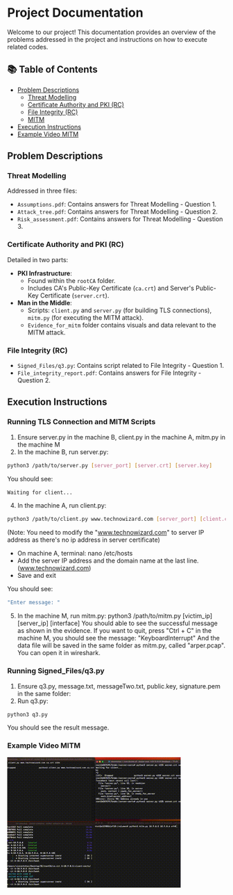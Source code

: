# Project Documentation

Welcome to our project! This documentation provides an overview of the problems addressed in the project and instructions on how to execute related codes.

## 📚 Table of Contents
- [Problem Descriptions](#problem-descriptions)
  - [Threat Modelling](#threat-modelling)
  - [Certificate Authority and PKI (RC)](#certificate-authority-and-pki-rc)
  - [File Integrity (RC)](#file-integrity-rc)
  - [MITM](#execution-instructions)
- [Execution Instructions](#execution-instructions)
- [Example Video MITM](#example-video-mitm)
## Problem Descriptions

### Threat Modelling

Addressed in three files:
- `Assumptions.pdf`: Contains answers for Threat Modelling - Question 1.
- `Attack_tree.pdf`: Contains answers for Threat Modelling - Question 2.
- `Risk_assessment.pdf`: Contains answers for Threat Modelling - Question 3.

### Certificate Authority and PKI (RC)

Detailed in two parts:
- **PKI Infrastructure**:
  - Found within the `rootCA` folder.
  - Includes CA's Public-Key Certificate (`ca.crt`) and Server's Public-Key Certificate (`server.crt`).
- **Man in the Middle**:
  - Scripts: `client.py` and `server.py` (for building TLS connections), `mitm.py` (for executing the MITM attack).
  - `Evidence_for_mitm` folder contains visuals and data relevant to the MITM attack.

### File Integrity (RC)

- `Signed_Files/q3.py`: Contains script related to File Integrity - Question 1.
- `File_integrity_report.pdf`: Contains answers for File Integrity - Question 2.

## Execution Instructions

### Running TLS Connection and MITM Scripts

1. Ensure server.py in the machine B, client.py in the machine A, mitm.py in the machine M
2. In the machine B, run server.py:
   
```bash
python3 /path/to/server.py [server_port] [server.crt] [server.key]
```

You should see: 

```bash
Waiting for client...
```

4. In the machine A, run client.py:

```bash
python3 /path/to/client.py www.technowizard.com [server_port] [client.crt]
```

(Note: You need to modify the "www.technowizard.com" to server IP address as there's no ip address in server certificate)
   -  On machine A, terminal: nano /etc/hosts
   -  Add the server IP address and the domain name at the last line. (www.technowizard.com)
   -  Save and exit

You should see:

```bash
"Enter message: "
```
5. In the machine M, run mitm.py: python3 /path/to/mitm.py [victim_ip] [server_ip] [interface]
You should able to see the successful message as shown in the evidence. If you want to quit, press "Ctrl + C" in the machine M, you should see the message: "KeyboardInterrupt" And the data file will be saved in the same folder as mitm.py, called "arper.pcap". You can open it in wireshark.

### Running Signed_Files/q3.py
1. Ensure q3.py, message.txt, messageTwo.txt, public.key, signature.pem in the same folder:
2. Run q3.py:
   
```bash
python3 q3.py
```
You should see the result message.

### Example Video MITM
![Exmaple-Video](recorded_video.gif)
   
